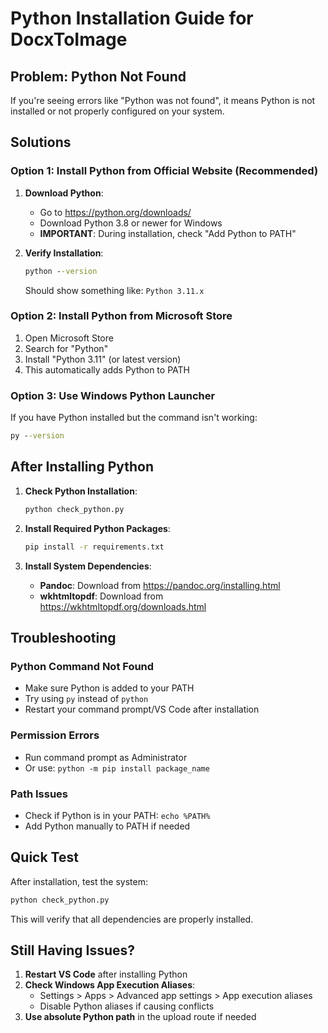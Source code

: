 # Python Installation Guide for DocxToImage

## Problem: Python Not Found

If you're seeing errors like "Python was not found", it means Python is not installed or not properly configured on your system.

## Solutions

### Option 1: Install Python from Official Website (Recommended)

1. **Download Python**:
   - Go to https://python.org/downloads/ 
   - Download Python 3.8 or newer for Windows
   - **IMPORTANT**: During installation, check "Add Python to PATH"

2. **Verify Installation**:
   ```cmd
   python --version
   ```
   Should show something like: `Python 3.11.x`

### Option 2: Install Python from Microsoft Store

1. Open Microsoft Store
2. Search for "Python"
3. Install "Python 3.11" (or latest version)
4. This automatically adds Python to PATH

### Option 3: Use Windows Python Launcher

If you have Python installed but the command isn't working:
```cmd
py --version
```

## After Installing Python

1. **Check Python Installation**:
   ```cmd
   python check_python.py
   ```

2. **Install Required Python Packages**:
   ```cmd
   pip install -r requirements.txt
   ```

3. **Install System Dependencies**:
   - **Pandoc**: Download from https://pandoc.org/installing.html
   - **wkhtmltopdf**: Download from https://wkhtmltopdf.org/downloads.html

## Troubleshooting

### Python Command Not Found
- Make sure Python is added to your PATH
- Try using `py` instead of `python`
- Restart your command prompt/VS Code after installation

### Permission Errors
- Run command prompt as Administrator
- Or use: `python -m pip install package_name`

### Path Issues
- Check if Python is in your PATH: `echo %PATH%`
- Add Python manually to PATH if needed

## Quick Test

After installation, test the system:
```cmd
python check_python.py
```

This will verify that all dependencies are properly installed.

## Still Having Issues?

1. **Restart VS Code** after installing Python
2. **Check Windows App Execution Aliases**:
   - Settings > Apps > Advanced app settings > App execution aliases
   - Disable Python aliases if causing conflicts
3. **Use absolute Python path** in the upload route if needed
